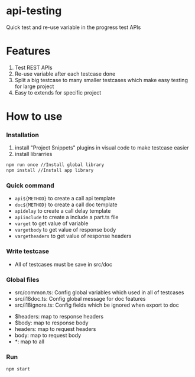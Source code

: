 # api-testing
Quick test and re-use variable in the progress test APIs

# Features
1. Test REST APIs
2. Re-use variable after each testcase done
3. Split a big testcase to many smaller testcases which make easy testing for large project
4. Easy to extends for specific project

# How to use
### Installation
1. install "Project Snippets" plugins in visual code to make testcase easier
2. install librarries
```sh
npm run once //Install global library
npm install //Install app library
```

### Quick command
- ```api${METHOD}``` to create a call api template
- ```doc${METHOD}``` to create a call doc template
- ```apidelay``` to create a call delay template
- ```apiinclude``` to create a include a part.ts file
- ```varget``` to get value of variable
- ```vargetbody``` to get value of response body
- ```vargetheaders``` to get value of response headers

### Write testcase
- All of testcases must be save in src/doc

### Global files
- src/common.ts: Config global variables which used in all of testcases
- src/i18doc.ts: Config global message for doc features
- src/i18ignore.ts: Config fields which be ignored when export to doc
 + $headers: map to response headers
 + $body: map to response body
 + headers: map to request headers
 + body: map to request body
 + *: map to all

### Run
```sh
npm start 
```
